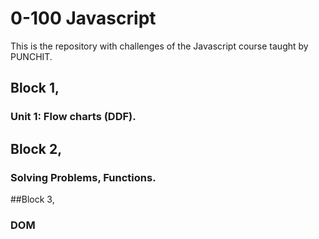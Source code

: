# 0-100 Javascript

This is the repository with challenges of the Javascript course taught by PUNCHIT.

## Block 1,
### Unit 1: Flow charts (DDF).

## Block 2, 
### Solving Problems, Functions.

##Block 3, 
### DOM
